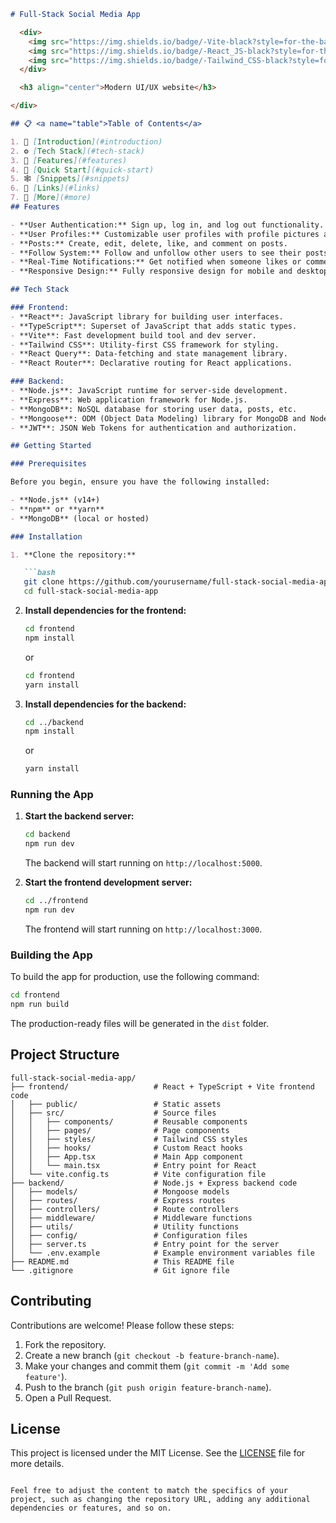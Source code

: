 
```markdown
# Full-Stack Social Media App

  <div>
    <img src="https://img.shields.io/badge/-Vite-black?style=for-the-badge&logoColor=white&logo=vite&color=646CFF" alt="vite" />
    <img src="https://img.shields.io/badge/-React_JS-black?style=for-the-badge&logoColor=white&logo=react&color=61DAFB" alt="react.js" />
    <img src="https://img.shields.io/badge/-Tailwind_CSS-black?style=for-the-badge&logoColor=white&logo=tailwindcss&color=06B6D4" alt="tailwindcss" />
  </div>

  <h3 align="center">Modern UI/UX website</h3>

</div>

## 📋 <a name="table">Table of Contents</a>

1. 🤖 [Introduction](#introduction)
2. ⚙️ [Tech Stack](#tech-stack)
3. 🔋 [Features](#features)
4. 🤸 [Quick Start](#quick-start)
5. 🕸️ [Snippets](#snippets)
6. 🔗 [Links](#links)
7. 🚀 [More](#more)
## Features

- **User Authentication:** Sign up, log in, and log out functionality.
- **User Profiles:** Customizable user profiles with profile pictures and bios.
- **Posts:** Create, edit, delete, like, and comment on posts.
- **Follow System:** Follow and unfollow other users to see their posts in your feed.
- **Real-Time Notifications:** Get notified when someone likes or comments on your posts.
- **Responsive Design:** Fully responsive design for mobile and desktop devices.

## Tech Stack

### Frontend:
- **React**: JavaScript library for building user interfaces.
- **TypeScript**: Superset of JavaScript that adds static types.
- **Vite**: Fast development build tool and dev server.
- **Tailwind CSS**: Utility-first CSS framework for styling.
- **React Query**: Data-fetching and state management library.
- **React Router**: Declarative routing for React applications.

### Backend:
- **Node.js**: JavaScript runtime for server-side development.
- **Express**: Web application framework for Node.js.
- **MongoDB**: NoSQL database for storing user data, posts, etc.
- **Mongoose**: ODM (Object Data Modeling) library for MongoDB and Node.js.
- **JWT**: JSON Web Tokens for authentication and authorization.

## Getting Started

### Prerequisites

Before you begin, ensure you have the following installed:

- **Node.js** (v14+)
- **npm** or **yarn**
- **MongoDB** (local or hosted)

### Installation

1. **Clone the repository:**

   ```bash
   git clone https://github.com/yourusername/full-stack-social-media-app.git
   cd full-stack-social-media-app
   ```

2. **Install dependencies for the frontend:**

   ```bash
   cd frontend
   npm install
   ```

   or

   ```bash
   cd frontend
   yarn install
   ```

3. **Install dependencies for the backend:**

   ```bash
   cd ../backend
   npm install
   ```

   or

   ```bash
   yarn install
   ```

### Running the App

1. **Start the backend server:**

   ```bash
   cd backend
   npm run dev
   ```

   The backend will start running on `http://localhost:5000`.

2. **Start the frontend development server:**

   ```bash
   cd ../frontend
   npm run dev
   ```

   The frontend will start running on `http://localhost:3000`.

### Building the App

To build the app for production, use the following command:

```bash
cd frontend
npm run build
```

The production-ready files will be generated in the `dist` folder.

## Project Structure

```plaintext
full-stack-social-media-app/
├── frontend/                   # React + TypeScript + Vite frontend code
│   ├── public/                 # Static assets
│   ├── src/                    # Source files
│   │   ├── components/         # Reusable components
│   │   ├── pages/              # Page components
│   │   ├── styles/             # Tailwind CSS styles
│   │   ├── hooks/              # Custom React hooks
│   │   ├── App.tsx             # Main App component
│   │   └── main.tsx            # Entry point for React
│   └── vite.config.ts          # Vite configuration file
├── backend/                    # Node.js + Express backend code
│   ├── models/                 # Mongoose models
│   ├── routes/                 # Express routes
│   ├── controllers/            # Route controllers
│   ├── middleware/             # Middleware functions
│   ├── utils/                  # Utility functions
│   ├── config/                 # Configuration files
│   ├── server.ts               # Entry point for the server
│   └── .env.example            # Example environment variables file
├── README.md                   # This README file
└── .gitignore                  # Git ignore file
```

## Contributing

Contributions are welcome! Please follow these steps:

1. Fork the repository.
2. Create a new branch (`git checkout -b feature-branch-name`).
3. Make your changes and commit them (`git commit -m 'Add some feature'`).
4. Push to the branch (`git push origin feature-branch-name`).
5. Open a Pull Request.

## License

This project is licensed under the MIT License. See the [LICENSE](LICENSE) file for more details.
```

Feel free to adjust the content to match the specifics of your project, such as changing the repository URL, adding any additional dependencies or features, and so on.
